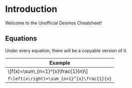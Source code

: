 # Introduction

Welcome to the Unofficial Desmos Cheatsheet!

## Equations
Under every equation, there will be a copyable version of it. 

| Example |
| --- |
| \\[f(x)=\sum_{n=1}^{x}\frac{1}{n}\\] |
| `f\left(x\right)=\sum_{n=1}^{x}\frac{1}{n}` |
